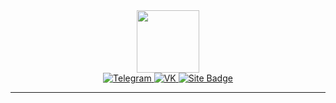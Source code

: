 <div id="header" align="center">
  <img src="https://media.giphy.com/media/tHnLJ2aNbn7B2C419t/giphy.gif" width="100"/>
</div>


<div id="badges" align="center">
  <a href="your-linkedin-URL">
    <img src="https://img.shields.io/badge/Telegram-red?style=for-the-badge&logo=telegram&logoColor=white" alt="Telegram"/>
  </a>
  <a href="your-youtube-URL">
    <img src="https://img.shields.io/badge/VK-red?style=for-the-badge&logo=vk&logoColor=white" alt="VK"/>
  </a>
  <a href="your-twitter-URL">
    <img src="https://img.shields.io/badge/Site-blue?style=for-the-badge&logo=site&logoColor=white" alt="Site Badge"/>
  </a>
</div>

---
